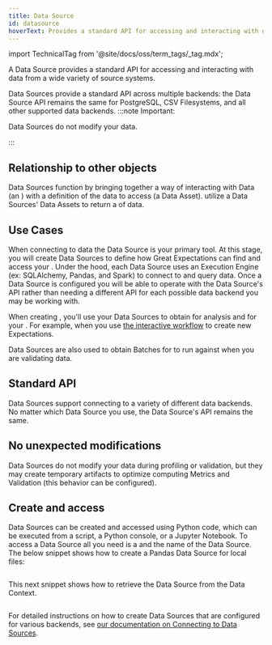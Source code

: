 ```yaml
---
title: Data Source
id: datasource
hoverText: Provides a standard API for accessing and interacting with data from a wide variety of source systems.
---
```

import TechnicalTag from '@site/docs/oss/term_tags/_tag.mdx';

A Data Source provides a standard API for accessing and interacting with data from a wide variety of source systems.

Data Sources provide a standard API across multiple backends: the Data Source API remains the same for PostgreSQL, CSV Filesystems, and all other supported data backends.
:::note Important: 

Data Sources do not modify your data.

:::

## Relationship to other objects

Data Sources function by bringing together a way of interacting with Data (an <TechnicalTag relative="../" tag="execution_engine" text="Execution Engine" />) with a definition of the data to access (a Data Asset).  <TechnicalTag relative="../" tag="batch_request" text="Batch Requests" /> utilize a Data Sources' Data Assets to return a <TechnicalTag relative="../" tag="batch" text="Batch" /> of data.

## Use Cases

When connecting to data the Data Source is your primary tool. At this stage, you will create Data Sources to define how Great Expectations can find and access your <TechnicalTag relative="../" tag="data_asset" text="Data Assets" />.  Under the hood, each Data Source uses an Execution Engine (ex: SQLAlchemy, Pandas, and Spark) to connect to and query data. Once a Data Source is configured you will be able to operate with the Data Source's API rather than needing a different API for each possible data backend you may be working with.

When creating <TechnicalTag relative="../" tag="expectation" text="Expectations" />, you'll use your Data Sources to obtain <TechnicalTag relative="../" tag="batch" text="Batches" /> for analysis and for your <TechnicalTag relative="../" tag="expectation_suite" text="Expectation Suites" />. For example, when you use [the interactive workflow](../guides/expectations/how_to_create_and_edit_expectations_with_instant_feedback_from_a_sample_batch_of_data.md) to create new Expectations.

Data Sources are also used to obtain Batches for <TechnicalTag relative="../" tag="validator" text="Validators" /> to run against when you are validating data.

## Standard API

Data Sources support connecting to a variety of different data backends. No matter which Data Source you use, the Data Source's API remains the same.

## No unexpected modifications

Data Sources do not modify your data during profiling or validation, but they may create temporary artifacts to optimize computing Metrics and Validation (this behavior can be configured).

## Create and access

Data Sources can be created and accessed using Python code, which can be executed from a script, a Python console, or a Jupyter Notebook. To access a Data Source all you need is a <TechnicalTag relative="../" tag="data_context" text="Data Context" /> and the name of the Data Source. The below snippet shows how to create a Pandas Data Source for local files:

```python name="tests/integration/docusaurus/connecting_to_your_data/connect_to_your_data_overview add_datasource"
```

This next snippet shows how to retrieve the Data Source from the Data Context.

```python name="tests/integration/docusaurus/connecting_to_your_data/connect_to_your_data_overview config"
```

For detailed instructions on how to create Data Sources that are configured for various backends, see [our documentation on Connecting to Data Sources](../guides/connecting_to_your_data/connect_to_data_lp.md).

